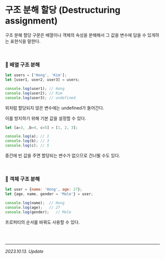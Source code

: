 # 구조 분해 할당 (Destructuring assignment)

구조 분해 할당 구문은 배열이나 객체의 속성을 분해해서 그 값을 변수에 담을 수 있게하는 표현식을 말한다.

<br>

### 🔸 배열 구조 분해

```js
let users = ['Hong', 'Kim'];
let [user1, user2, user3] = users;

console.log(user1); // Hong
console.log(user2); // Kim
console.log(user3); // undefined
```

위처럼 할당되지 않은 변수에는 undefined가 들어간다.

이를 방지하기 위해 기본 값을 설정할 수 있다.

```js
let [a=3, ,b=4, c=5] = [1, 2, 3];

console.log(a); // 1
console.log(b); // 3
console.log(c); // 5
```

중간에 빈 값을 주면 할당되는 변수가 없으므로 건너뛸 수도 있다.

<br>

### 🔸 객체 구조 분해

```js
let user = {name: 'Hong', age: 27};
let {age, name, gender = 'Male'} = user;

console.log(name);  // Hong
console.log(age);   // 27
console.log(gender);   // Male
```

프로퍼티의 순서를 바꿔도 사용할 수 있다.

<br><br>

---

_2023.10.13. Update_